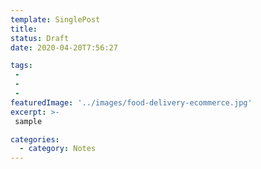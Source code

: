```yaml
---
template: SinglePost
title:  
status: Draft
date: 2020-04-20T7:56:27
tags:
 -
 -
 -
featuredImage: '../images/food-delivery-ecommerce.jpg'
excerpt: >-
 sample

categories:
  - category: Notes
---
```

